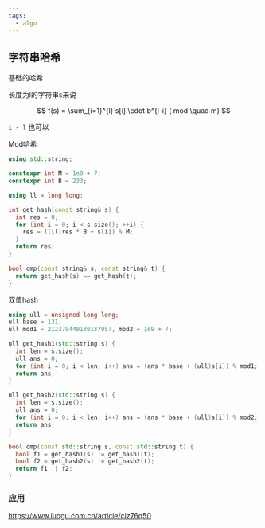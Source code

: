 ```yaml
---
tags:
  - algo
---
```

## 字符串哈希

基础的哈希

长度为l的字符串s来说

$$
f(s) = \sum_{i=1}^{l} s[i] \cdot b^{l-i} ( mod \quad m)
$$


`i - l`  也可以

Mod哈希

```c++
using std::string;

constexpr int M = 1e9 + 7;
constexpr int B = 233;

using ll = long long;

int get_hash(const string& s) {
  int res = 0;
  for (int i = 0; i < s.size(); ++i) {
    res = ((ll)res * B + s[i]) % M;
  }
  return res;
}

bool cmp(const string& s, const string& t) {
  return get_hash(s) == get_hash(t);
}
```


双值hash

```c++
using ull = unsigned long long;
ull base = 131;
ull mod1 = 212370440130137957, mod2 = 1e9 + 7;

ull get_hash1(std::string s) {
  int len = s.size();
  ull ans = 0;
  for (int i = 0; i < len; i++) ans = (ans * base + (ull)s[i]) % mod1;
  return ans;
}

ull get_hash2(std::string s) {
  int len = s.size();
  ull ans = 0;
  for (int i = 0; i < len; i++) ans = (ans * base + (ull)s[i]) % mod2;
  return ans;
}

bool cmp(const std::string s, const std::string t) {
  bool f1 = get_hash1(s) != get_hash1(t);
  bool f2 = get_hash2(s) != get_hash2(t);
  return f1 || f2;
}
```

### 应用

https://www.luogu.com.cn/article/ciz76q50
